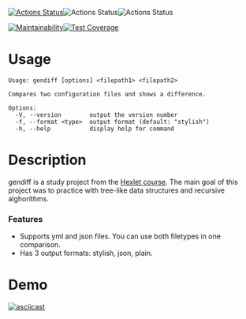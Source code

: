 [![Actions Status](https://github.com/acfohegi/backend-project-46/workflows/hexlet-check/badge.svg)](https://github.com/acfohegi/backend-project-46/actions)![Actions Status](https://github.com/acfohegi/backend-project-46/workflows/test/badge.svg)![Actions Status](https://github.com/acfohegi/backend-project-46/workflows/lint/badge.svg)

[![Maintainability](https://api.codeclimate.com/v1/badges/1ca8147531abb5c3c232/maintainability)](https://codeclimate.com/github/acfohegi/backend-project-46/maintainability)[![Test Coverage](https://api.codeclimate.com/v1/badges/1ca8147531abb5c3c232/test_coverage)](https://codeclimate.com/github/acfohegi/backend-project-46/test_coverage)

# Usage

```
Usage: gendiff [options] <filepath1> <filepath2>

Compares two configuration files and shows a difference.

Options:
  -V, --version        output the version number
  -f, --format <type>  output format (default: "stylish")
  -h, --help           display help for command
```

# Description

gendiff is a study project from the [Hexlet course](https://ru.hexlet.io/programs/backend/projects/46). The main goal of this project was to practice with tree-like data structures and recursive alghorithms.

### Features
- Supports yml and json files. You can use both filetypes in one comparison.
- Has 3 output formats: stylish, json, plain.

# Demo

[![asciicast](https://asciinema.org/a/623612.svg)](https://asciinema.org/a/623612)
